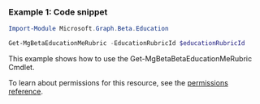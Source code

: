 ### Example 1: Code snippet

```powershellImport-Module Microsoft.Graph.Beta.Education

Get-MgBetaEducationMeRubric -EducationRubricId $educationRubricId
```
This example shows how to use the Get-MgBetaBetaEducationMeRubric Cmdlet.
To learn about permissions for this resource, see the [permissions reference](/graph/permissions-reference).


